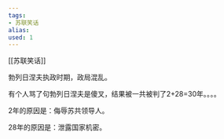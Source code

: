 ```yaml
---
tags: 
- 苏联笑话 
alias:
used: 1
---
```

[[苏联笑话]]

勃列日涅夫执政时期，政局混乱。

有个人骂了句勃列日涅夫是傻叉，结果被一共被判了2+28=30年。。。。

2年的原因是：侮辱苏共领导人。

28年的原因是：泄露国家机密。
